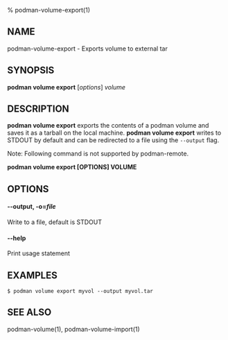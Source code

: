 % podman-volume-export(1)

## NAME
podman\-volume\-export - Exports volume to external tar

## SYNOPSIS
**podman volume export** [*options*] *volume*

## DESCRIPTION

**podman volume export** exports the contents of a podman volume and saves it as a tarball
on the local machine. **podman volume export** writes to STDOUT by default and can be
redirected to a file using the `--output` flag.

Note: Following command is not supported by podman-remote.

**podman volume export [OPTIONS] VOLUME**

## OPTIONS

#### **--output**, **-o**=*file*

Write to a file, default is STDOUT

#### **--help**

Print usage statement


## EXAMPLES

```
$ podman volume export myvol --output myvol.tar

```

## SEE ALSO
podman-volume(1), podman-volume-import(1)
